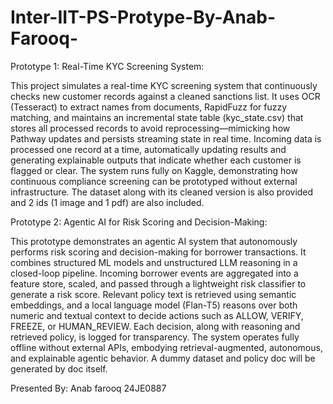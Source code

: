 # Inter-IIT-PS-Protype-By-Anab-Farooq-

Prototype 1: Real-Time KYC Screening System:

This project simulates a real-time KYC screening system that continuously checks new customer records against a cleaned sanctions list. It uses OCR (Tesseract) to extract names from documents, RapidFuzz for fuzzy matching, and maintains an incremental state table (kyc_state.csv) that stores all processed records to avoid reprocessing—mimicking how Pathway updates and persists streaming state in real time. Incoming data is processed one record at a time, automatically updating results and generating explainable outputs that indicate whether each customer is flagged or clear. The system runs fully on Kaggle, demonstrating how continuous compliance screening can be prototyped without external infrastructure. The dataset along with its cleaned version is also provided and 2 ids (1 image and 1 pdf) are also included.

Prototype 2: Agentic AI for Risk Scoring and Decision-Making:

This prototype demonstrates an agentic AI system that autonomously performs risk scoring and decision-making for borrower transactions. It combines structured ML models and unstructured LLM reasoning in a closed-loop pipeline. Incoming borrower events are aggregated into a feature store, scaled, and passed through a lightweight risk classifier to generate a risk score. Relevant policy text is retrieved using semantic embeddings, and a local language model (Flan-T5) reasons over both numeric and textual context to decide actions such as ALLOW, VERIFY, FREEZE, or HUMAN_REVIEW. Each decision, along with reasoning and retrieved policy, is logged for transparency. The system operates fully offline without external APIs, embodying retrieval-augmented, autonomous, and explainable agentic behavior. A dummy dataset and policy doc will be generated by doc itself.


Presented By:
Anab farooq
24JE0887
